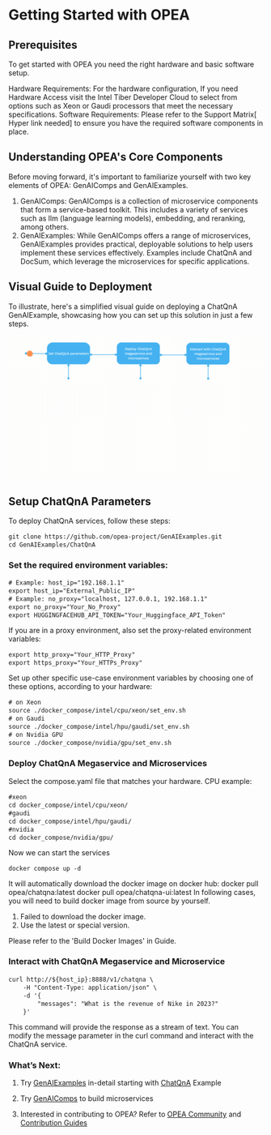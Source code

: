 # Getting Started with OPEA

## Prerequisites

To get started with OPEA you need the right hardware and basic software setup.

Hardware Requirements: For the hardware configuration, If you need Hardware Access visit the Intel Tiber Developer Cloud to select from options such as Xeon or Gaudi processors that meet the necessary specifications.
Software Requirements: Please refer to the Support Matrix[ Hyper link needed]  to ensure you have the required software components in place.

## Understanding OPEA's Core Components

Before moving forward, it's important to familiarize yourself with two key elements of OPEA: GenAIComps and GenAIExamples.
1.	GenAIComps: GenAIComps is a collection of microservice components that form a service-based toolkit. This includes a variety of services such as llm (language learning models), embedding, and reranking, among others.
2.	GenAIExamples: While GenAIComps offers a range of microservices, GenAIExamples provides practical, deployable solutions to help users implement these services effectively. Examples include ChatQnA and DocSum, which leverage the microservices for specific applications. 

## Visual Guide to Deployment
To illustrate, here's a simplified visual guide on deploying a ChatQnA GenAIExample, showcasing how you can set up this solution in just a few steps. 

![Getting started with OPEA](assets/getting_started.gif)

## Setup ChatQnA Parameters
To deploy ChatQnA services, follow these steps:

```
git clone https://github.com/opea-project/GenAIExamples.git
cd GenAIExamples/ChatQnA
```

### Set the required environment variables:
```
# Example: host_ip="192.168.1.1"
export host_ip="External_Public_IP"
# Example: no_proxy="localhost, 127.0.0.1, 192.168.1.1"
export no_proxy="Your_No_Proxy"
export HUGGINGFACEHUB_API_TOKEN="Your_Huggingface_API_Token"
```

If you are in a proxy environment, also set the proxy-related environment variables:
```
export http_proxy="Your_HTTP_Proxy"
export https_proxy="Your_HTTPs_Proxy"
```

Set up other specific use-case environment variables by choosing one of these options, according to your hardware:

```
# on Xeon
source ./docker_compose/intel/cpu/xeon/set_env.sh
# on Gaudi
source ./docker_compose/intel/hpu/gaudi/set_env.sh
# on Nvidia GPU
source ./docker_compose/nvidia/gpu/set_env.sh
```

### Deploy ChatQnA Megaservice and Microservices
Select the compose.yaml file that matches your hardware.
CPU example:
```
#xeon
cd docker_compose/intel/cpu/xeon/
#gaudi
cd docker_compose/intel/hpu/gaudi/
#nvidia
cd docker_compose/nvidia/gpu/
```
Now we can start the services
```
docker compose up -d
```
It will automatically download the docker image on docker hub:
docker pull opea/chatqna:latest
docker pull opea/chatqna-ui:latest
In following cases, you will need to build docker image from source by yourself.

1. Failed to download the docker image.
2. Use the latest or special version.

Please refer to the 'Build Docker Images' in Guide.

### Interact with ChatQnA Megaservice and Microservice 
```
curl http://${host_ip}:8888/v1/chatqna \
    -H "Content-Type: application/json" \
    -d '{
        "messages": "What is the revenue of Nike in 2023?"
    }'
```
This command will provide the response as a stream of text. You can modify the message parameter in the curl command and interact with the ChatQnA service.

### What’s Next:

1. Try  [GenAIExamples](https://opea-project.github.io/latest/examples/index.html) in-detail starting with [ChatQnA](https://opea-project.github.io/latest/examples/ChatQnA/ChatQnA_Guide.html) Example
 
2. Try [GenAIComps](https://opea-project.github.io/latest/microservices/index.html) to build microservices
 
3. Interested in contributing to OPEA? Refer to [OPEA Community](https://opea-project.github.io/latest/community/index.html) and [Contribution Guides](https://opea-project.github.io/latest/community/index.html#contributing-guides)
 

